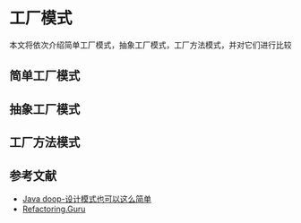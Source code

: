 # 工厂模式

本文将依次介绍简单工厂模式，抽象工厂模式，工厂方法模式，并对它们进行比较

## 简单工厂模式

## 抽象工厂模式

## 工厂方法模式


## 参考文献
- [Java doop-设计模式也可以这么简单](https://javadoop.com/post/design-pattern)
- [Refactoring.Guru](https://refactoring.guru/design-patterns/abstract-factory)